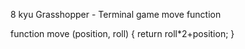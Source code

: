 8 kyu
Grasshopper - Terminal game move function

function move (position, roll) {
  return roll*2+position;
}
